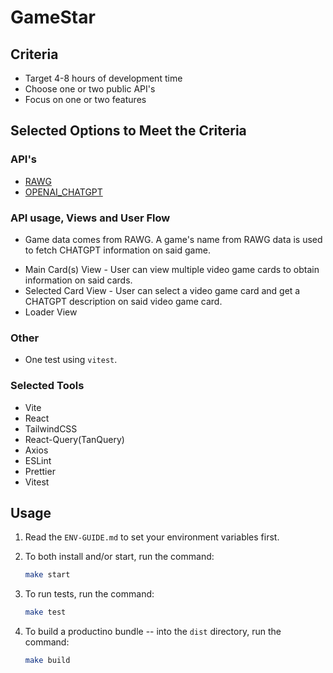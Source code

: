 # GameStar

## Criteria

- Target 4-8 hours of development time
- Choose one or two public API's
- Focus on one or two features

## Selected Options to Meet the Criteria

### API's

- [RAWG](https://rawgthedocs.orels.sh/)
- [OPENAI_CHATGPT](https://github.com/makeuseofcode/ChatGPT-API-Sample-Code/blob/main/Complete_Guide_to_the_ChatGPT_API.ipynb)

### API usage, Views and User Flow

- Game data comes from RAWG. A game's name from RAWG data is used to fetch CHATGPT information on said game.

* Main Card(s) View - User can view multiple video game cards to obtain information on said cards.
* Selected Card View - User can select a video game card and get a CHATGPT description on said video game card.
* Loader View

### Other

- One test using `vitest`.

### Selected Tools

- Vite
- React
- TailwindCSS
- React-Query(TanQuery)
- Axios
- ESLint
- Prettier
- Vitest

## Usage

1.  Read the `ENV-GUIDE.md` to set your environment variables first.

2.  To both install and/or start, run the command:

    ```sh
    make start
    ```

3.  To run tests, run the command:

    ```sh
    make test
    ```

4.  To build a productino bundle -- into the `dist` directory, run the command:

    ```sh
    make build
    ```
